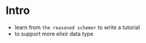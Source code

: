 # Intro

- learn from `the reasoned schemer` to write a tutorial
- to support more elixir data type
